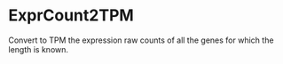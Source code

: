 # ExprCount2TPM
Convert to TPM the expression raw counts of all the genes for which the length is known.
